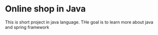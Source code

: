 # Online shop in Java 
This is short project in java language.
THe goal is to learn more about java and spring framework

